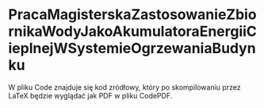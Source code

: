 # PracaMagisterskaZastosowanieZbiornikaWodyJakoAkumulatoraEnergiiCieplnejWSystemieOgrzewaniaBudynku
W pliku Code znajduje się kod zródłowy, który po skompilowaniu przez LaTeX będzie wyglądać jak PDF w pliku CodePDF.

